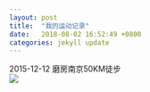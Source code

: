 ```yaml
---
layout: post
title:  "我的运动记录"
date:   2018-08-02 16:52:49 +0800
categories: jekyll update
---
```

2015-12-12 磨房南京50KM徒步
<br>
<img src="/assets/nj.jpg">

[jekyll-docs]: https://jekyllrb.com/docs/home
[jekyll-gh]:   https://github.com/jekyll/jekyll
[jekyll-talk]: https://talk.jekyllrb.com/
